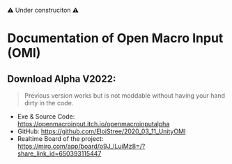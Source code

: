 ⚠️ Under construciton ⚠️

# Documentation of Open Macro Input (OMI)

## Download Alpha V2022: 

> Previous version works but is not moddable without having your hand dirty in the code.

- Exe & Source Code: https://openmacroinput.itch.io/openmacroinputalpha
- GitHub: https://github.com/EloiStree/2020_03_11_UnityOMI
- Realtime Board of the project: https://miro.com/app/board/o9J_lLuiMz8=/?share_link_id=650393115447
